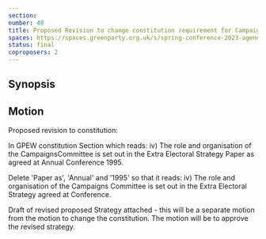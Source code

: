 ```yaml
---
section:
number: 48
title: Proposed Revision to change constitution requirement for Campaigns Committee
spaces: https://spaces.greenparty.org.uk/s/spring-conference-2023-agenda-forum/?contentId=120289
status: final
coproposers: 2
---
```

## Synopsis


## Motion
Proposed revision to constitution:

In GPEW constitution Section  which reads: iv) The role and organisation of the CampaignsCommittee is set out in the Extra Electoral Strategy Paper as agreed at Annual Conference 1995.

Delete 'Paper as', 'Annual' and '1995' so that it reads:
iv) The role and organisation of the Campaigns Committee is set out in the Extra Electoral Strategy agreed at Conference.

Draft of revised proposed Strategy attached - this will be a separate motion from the motion to change the constitution. The motion will be to approve the revised strategy.
